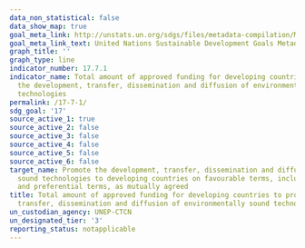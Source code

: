 ```yaml
---
data_non_statistical: false
data_show_map: true
goal_meta_link: http://unstats.un.org/sdgs/files/metadata-compilation/Metadata-Goal-17.pdf
goal_meta_link_text: United Nations Sustainable Development Goals Metadata (pdf 468kB)
graph_title: ''
graph_type: line
indicator_number: 17.7.1
indicator_name: Total amount of approved funding for developing countries to promote
  the development, transfer, dissemination and diffusion of environmentally sound
  technologies
permalink: /17-7-1/
sdg_goal: '17'
source_active_1: true
source_active_2: false
source_active_3: false
source_active_4: false
source_active_5: false
source_active_6: false
target_name: Promote the development, transfer, dissemination and diffusion of environmentally
  sound technologies to developing countries on favourable terms, including on concessional
  and preferential terms, as mutually agreed
title: Total amount of approved funding for developing countries to promote the development,
  transfer, dissemination and diffusion of environmentally sound technologies
un_custodian_agency: UNEP-CTCN
un_designated_tier: '3'
reporting_status: notapplicable
---
```

